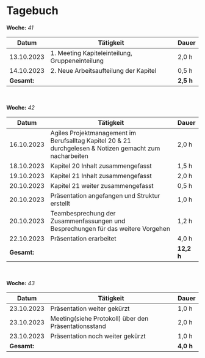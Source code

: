 # Tagebuch


**Woche:** *41*

| Datum       | Tätigkeit                                  | Dauer  |
|-------------|---------------------------------------------|--------|
| 13.10.2023  |1. Meeting Kapiteleinteilung, Gruppeneinteilung        | 2,0 h  |
| 14.10.2023  |2. Neue Arbeitsaufteilung der Kapitel        | 0,5 h  |
| **Gesamt:**  |                                            | **2,5 h**  |

<br>

**Woche:** *42*

| Datum       | Tätigkeit                                  | Dauer  |
|-------------|---------------------------------------------|--------|
| 16.10.2023  | Agiles Projektmanagement im Berufsalltag Kapitel 20 & 21 durchgelesen & Notizen gemacht zum nacharbeiten                                            | 2,0 h  |
| 18.10.2023  | Kapitel 20 Inhalt zusammengefasst       | 1,5 h  |
| 19.10.2023  | Kapitel 21 Inhalt zusammengefasst       | 2,0 h  |
| 20.10.2023  | Kapitel 21 weiter zusammengefasst  | 0,5 h  |
| 20.10.2023  | Präsentation angefangen und Struktur erstellt  | 1,0 h  |
|20.10.2023| Teambesprechung der Zusammenfassungen und Besprechungen für das weitere Vorgehen|1,2 h|
|22.10.2023|Präsentation erarbeitet|4,0 h|
| **Gesamt:**  |                                            | **12,2 h**  |

<br>

**Woche:** *43*

| Datum       | Tätigkeit                                  | Dauer  |
|-------------|---------------------------------------------|--------|
|23.10.2023|Präsentation weiter gekürzt |1,0 h|
|23.10.2023|Meeting(siehe Protokoll) über den Präsentationsstand|2,0 h|
|23.10.2023|Präsentation noch weiter gekürzt|1,0 h|
| **Gesamt:**  |                                            | **4,0 h**  |
